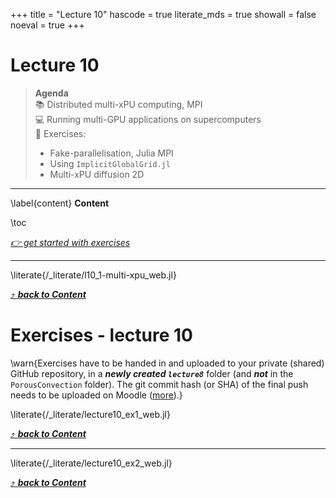 +++
title = "Lecture 10"
hascode = true
literate_mds = true
showall = false
noeval = true
+++

# Lecture 10

> **Agenda**\
> :books: Distributed multi-xPU computing, MPI\
> :computer: Running multi-GPU applications on supercomputers\
> :construction: Exercises:
> - Fake-parallelisation, Julia MPI
> - Using `ImplicitGlobalGrid.jl`
> - Multi-xPU diffusion 2D

---

\label{content}
**Content**

\toc

[_👉 get started with exercises_](#exercises_-_lecture_10)

---

\literate{/_literate/l10_1-multi-xpu_web.jl}

[⤴ _**back to Content**_](#content)

# Exercises - lecture 10

\warn{Exercises have to be handed in and uploaded to your private (shared) GitHub repository, in a _**newly created `lecture8`**_ folder (and _**not**_ in the `PorousConvection` folder). The git commit hash (or SHA) of the final push needs to be uploaded on Moodle ([more](/homework)).}

\literate{/_literate/lecture10_ex1_web.jl}

[⤴ _**back to Content**_](#content)

---

\literate{/_literate/lecture10_ex2_web.jl}

[⤴ _**back to Content**_](#content)
